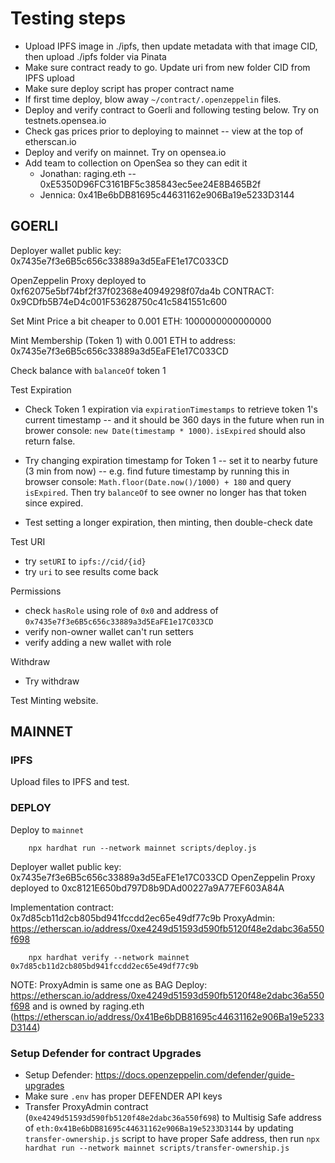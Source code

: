 # Testing steps

-   Upload IPFS image in ./ipfs, then update metadata with that image CID, then upload ./ipfs folder via Pinata
-   Make sure contract ready to go. Update uri from new folder CID from IPFS upload
-   Make sure deploy script has proper contract name
-   If first time deploy, blow away `~/contract/.openzeppelin` files.
-   Deploy and verify contract to Goerli and following testing below. Try on testnets.opensea.io
-   Check gas prices prior to deploying to mainnet -- view at the top of etherscan.io
-   Deploy and verify on mainnet. Try on opensea.io
-   Add team to collection on OpenSea so they can edit it
    -   Jonathan: raging.eth -- 0xE5350D96FC3161BF5c385843ec5ee24E8B465B2f
    -   Jennica: 0x41Be6bDB81695c44631162e906Ba19e5233D3144

## GOERLI

Deployer wallet public key: 0x7435e7f3e6B5c656c33889a3d5EaFE1e17C033CD

OpenZeppelin Proxy deployed to 0xf62075e5bf74bf2f37f02368e40949298f07da4b
CONTRACT: 0x9CDfb5B74eD4c001F53628750c41c5841551c600

Set Mint Price a bit cheaper to 0.001 ETH: 1000000000000000

Mint Membership (Token 1) with 0.001 ETH to address: 0x7435e7f3e6B5c656c33889a3d5EaFE1e17C033CD

Check balance with `balanceOf` token 1

Test Expiration

-   Check Token 1 expiration via `expirationTimestamps` to retrieve token 1's current timestamp -- and it should be 360 days in the future when run in brower console: `new Date(timestamp * 1000)`. `isExpired` should also return false.

-   Try changing expiration timestamp for Token 1 -- set it to nearby future (3 min from now) -- e.g. find future timestamp by running this in browser console: `Math.floor(Date.now()/1000) + 180` and query `isExpired`. Then try `balanceOf` to see owner no longer has that token since expired.

-   Test setting a longer expiration, then minting, then double-check date

Test URI

-   try `setURI` to `ipfs://cid/{id}`
-   try `uri` to see results come back

Permissions

-   check `hasRole` using role of `0x0` and address of `0x7435e7f3e6B5c656c33889a3d5EaFE1e17C033CD`
-   verify non-owner wallet can't run setters
-   verify adding a new wallet with role

Withdraw

-   Try withdraw

Test Minting website.

## MAINNET

### IPFS

Upload files to IPFS and test.

### DEPLOY

Deploy to `mainnet`

        npx hardhat run --network mainnet scripts/deploy.js

Deployer wallet public key: 0x7435e7f3e6B5c656c33889a3d5EaFE1e17C033CD
OpenZeppelin Proxy deployed to 0xc8121E650bd797D8b9DAd00227a9A77EF603A84A

Implementation contract: 0x7d85cb11d2cb805bd941fccdd2ec65e49df77c9b
ProxyAdmin: https://etherscan.io/address/0xe4249d51593d590fb5120f48e2dabc36a550f698

        npx hardhat verify --network mainnet 0x7d85cb11d2cb805bd941fccdd2ec65e49df77c9b

NOTE: ProxyAdmin is same one as BAG Deploy: https://etherscan.io/address/0xe4249d51593d590fb5120f48e2dabc36a550f698 and is owned by raging.eth (https://etherscan.io/address/0x41Be6bDB81695c44631162e906Ba19e5233D3144)

### Setup Defender for contract Upgrades

-   Setup Defender: https://docs.openzeppelin.com/defender/guide-upgrades
-   Make sure `.env` has proper DEFENDER API keys
-   Transfer ProxyAdmin contract (`0xe4249d51593d590fb5120f48e2dabc36a550f698`) to Multisig Safe address of `eth:0x41Be6bDB81695c44631162e906Ba19e5233D3144` by updating `transfer-ownership.js` script to have proper Safe address, then run `npx hardhat run --network mainnet scripts/transfer-ownership.js`
